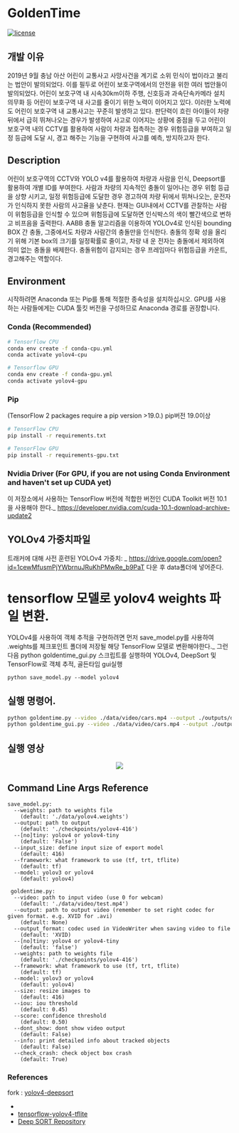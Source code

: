 # GoldenTime
[![license](https://img.shields.io/github/license/mashape/apistatus.svg)](LICENSE)

## 개발 이유
2019년 9월 충남 아산 어린이 교통사고 사망사건을 계기로 소위
민식이 법이라고 불리는 법안이 발의되었다. 이를 필두로 
어린이 보호구역에서의 안전을 위한 여러 법안들이 발의되었다.
어린이 보호구역 내 시속30km이하 주행, 신호등과 과속단속카메라
설치 의무화 등 어린이 보호구역 내 사고를 줄이기 위한 노력이
이어지고 있다.
이러한 노력에도 어린이 보호구역 내 교통사고는 꾸준히 발생하고 
있다. 판단력이 흐린 아이들이 차량뒤에서 급히 뛰쳐나오는 경우가
발생하여 사고로 이어지는 상황에 중점을 두고 어린이 보호구역 내의 
CCTV를 활용하여 사람이 차량과 접촉하는 경우 위험등급을
부여하고 일정 등급에 도달 시, 경고 해주는 기능을 구현하여
사고를 예측, 방지하고자 한다.

## Description
어린이 보호구역의 CCTV와 YOLO v4를 활용하여 차량과 사람을 인식, Deepsort를 활용하여 개별 ID를 부여한다. 사람과 차량의 지속적인 충돌이 일어나는 경우 위험 등급을 상향 시키고, 일정 위험등급에 도달한 경우 경고하여 차량 뒤에서 뛰쳐나오는, 운전자가 인식하지 못한 사람의 사고율을 낮춘다. 현재는 GUI내에서 CCTV를 관찰하는 사람이 위험등급을 인식할 수 있으며 위험등급에 도달하면 인식박스의 색이 빨간색으로 변하고 비프음을 출력한다.
 AABB 충돌 알고리즘을 이용하여 YOLOv4로 인식된 bounding BOX   간 충돌, 그중에서도 차량과 사람간의 충돌만을 인식한다. 충돌의 정확    성을 올리기 위해 기본 box의 크기를 일정확률로 줄이고, 차량 내 운   전자는 충돌에서 제외하여 의미 없는 충돌을 배제한다. 충돌위험이 감지되는 경우 프레임마다 위험등급을 카운트, 경고해주는 역할이다.

## Environment
시작하려면 Anaconda 또는 Pip를 통해 적절한 종속성을 설치하십시오. GPU를 사용하는 사람들에게는 CUDA 툴킷 버전을 구성하므로 Anaconda 경로를 권장합니다.

### Conda (Recommended)
```bash
# Tensorflow CPU
conda env create -f conda-cpu.yml
conda activate yolov4-cpu

# Tensorflow GPU
conda env create -f conda-gpu.yml
conda activate yolov4-gpu
```


### Pip
(TensorFlow 2 packages require a pip version >19.0.) pip버전 19.0이상
```bash
# TensorFlow CPU
pip install -r requirements.txt

# TensorFlow GPU
pip install -r requirements-gpu.txt
```

### Nvidia Driver (For GPU, if you are not using Conda Environment and haven't set up CUDA yet)
이 저장소에서 사용하는 TensorFlow 버전에 적합한 버전인 CUDA Toolkit 버전 10.1을 사용해야 한다._
https://developer.nvidia.com/cuda-10.1-download-archive-update2

## YOLOv4 가중치파일
트래커에 대해 사전 훈련된 YOLOv4 가중치: _
https://drive.google.com/open?id=1cewMfusmPjYWbrnuJRuKhPMwRe_b9PaT
다운 후 data폴더에 넣어준다.

# tensorflow 모델로 yolov4 weights 파일 변환.
YOLOv4를 사용하여 객체 추적을 구현하려면 먼저 save_model.py를 사용하여 .weights를 체크포인트 폴더에 저장될 해당 TensorFlow 모델로 변환해야한다._
그런 다음 python goldentime_gui.py 스크립트를 실행하여 YOLOv4, DeepSort 및 TensorFlow로 객체 추적, 골든타임 gui실행
```
python save_model.py --model yolov4 
```

## 실행 명령어.
```bash
python goldentime.py --video ./data/video/cars.mp4 --output ./outputs/demo.avi --model yolov4 check_crash
python goldentime_gui.py --video ./data/video/cars.mp4 --output ./outputs/demo.avi --model yolov4 check_crash #gui(pyqt5)
```
## 실행 영상
<p align="center"><img src="test.gif"\></p>



## Command Line Args Reference
```
save_model.py:
  --weights: path to weights file
    (default: './data/yolov4.weights')
  --output: path to output
    (default: './checkpoints/yolov4-416')
  --[no]tiny: yolov4 or yolov4-tiny
    (default: 'False')
  --input_size: define input size of export model
    (default: 416)
  --framework: what framework to use (tf, trt, tflite)
    (default: tf)
  --model: yolov3 or yolov4
    (default: yolov4)
    
 goldentime.py:
  --video: path to input video (use 0 for webcam)
    (default: './data/video/test.mp4')
  --output: path to output video (remember to set right codec for given format. e.g. XVID for .avi)
    (default: None)
  --output_format: codec used in VideoWriter when saving video to file
    (default: 'XVID)
  --[no]tiny: yolov4 or yolov4-tiny
    (default: 'false')
  --weights: path to weights file
    (default: './checkpoints/yolov4-416')
  --framework: what framework to use (tf, trt, tflite)
    (default: tf)
  --model: yolov3 or yolov4
    (default: yolov4)
  --size: resize images to
    (default: 416)
  --iou: iou threshold
    (default: 0.45)
  --score: confidence threshold
    (default: 0.50)
  --dont_show: dont show video output
    (default: False)
  --info: print detailed info about tracked objects
    (default: False)
  --check_crash: check object box crash
    (default: True)
```



### References  
  fork : [yolov4-deepsort](https://github.com/theAIGuysCode/yolov4-deepsort)

  * 
  * [tensorflow-yolov4-tflite](https://github.com/hunglc007/tensorflow-yolov4-tflite)
  * [Deep SORT Repository](https://github.com/nwojke/deep_sort)
